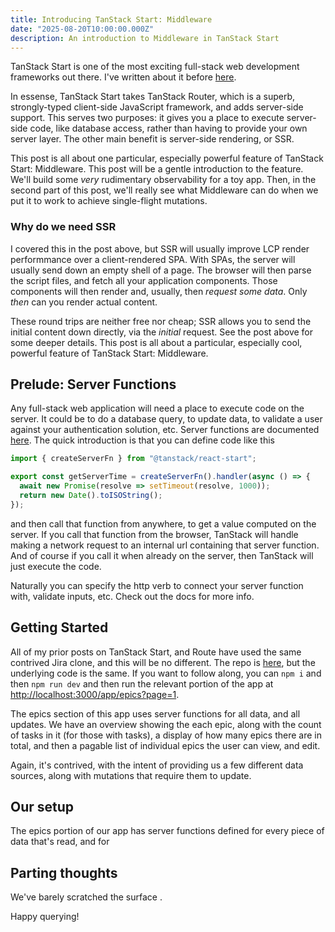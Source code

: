 ```yaml
---
title: Introducing TanStack Start: Middleware
date: "2025-08-20T10:00:00.000Z"
description: An introduction to Middleware in TanStack Start 
---
```


TanStack Start is one of the most exciting full-stack web development frameworks out there. I've written about it before [here](https://frontendmasters.com/blog/introducing-tanstack-start/).

In essense, TanStack Start takes TanStack Router, which is a superb, strongly-typed client-side JavaScript framework, and adds server-side support. This serves two purposes: it gives you a place to execute server-side code, like database access, rather than having to provide your own server layer. The other main benefit is server-side rendering, or SSR.

This post is all about one particular, especially powerful feature of TanStack Start: Middleware. This post will be a gentle introduction to the feature. We'll build some _very_ rudimentary observability for a toy app. Then, in the second part of this post, we'll really see what Middleware can do when we put it to work to achieve single-flight mutations.

### Why do we need SSR

I covered this in the post above, but SSR will usually improve LCP render performmance over a client-rendered SPA. With SPAs, the server will usually send down an empty shell of a page. The browser will then parse the script files, and fetch all your application components. Those components will then render and, usually, then _request some data_. Only _then_ can you render actual content.

These round trips are neither free nor cheap; SSR allows you to send the initial content down directly, via the _initial_ request. See the post above for some deeper details. This post is all about a particular, especially cool, powerful feature of TanStack Start: Middleware.

## Prelude: Server Functions

Any full-stack web application will need a place to execute code on the server. It could be to do a database query, to update data, to validate a user against your authentication solution, etc. Server functions are documented [here](https://tanstack.com/start/latest/docs/framework/react/server-functions). The quick introduction is that you can define code like this

```ts
import { createServerFn } from "@tanstack/react-start";

export const getServerTime = createServerFn().handler(async () => {
  await new Promise(resolve => setTimeout(resolve, 1000));
  return new Date().toISOString();
});
```

and then call that function from anywhere, to get a value computed on the server. If you call that function from the browser, TanStack will handle making a network request to an internal url containing that server function. And of course if you call it when already on the server, then TanStack will just execute the code.

Naturally you can specify the http verb to connect your server function with, validate inputs, etc. Check out the docs for more info.

## Getting Started

All of my prior posts on TanStack Start, and Route have used the same contrived Jira clone, and this will be no different. The repo is [here](https://github.com/arackaf/tanstack-start-middleware-blog-post), but the underlying code is the same. If you want to follow along, you can `npm i` and then `npm run dev` and then run the relevant portion of the app at [http://localhost:3000/app/epics?page=1](http://localhost:3000/app/epics?page=1).

The epics section of this app uses server functions for all data, and all updates. We have an overview showing the each epic, along with the count of tasks in it (for those with tasks), a display of how many epics there are in total, and then a pagable list of individual epics the user can view, and edit.

Again, it's contrived, with the intent of providing us a few different data sources, along with mutations that require them to update.

## Our setup

The epics portion of our app has server functions defined for every piece of data that's read, and for

## Parting thoughts

We've barely scratched the surface .

Happy querying!
